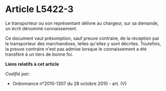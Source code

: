 # Article L5422-3

Le transporteur ou son représentant délivre au chargeur, sur sa demande, un écrit dénommé connaissement.

Ce document vaut présomption, sauf preuve contraire, de la réception par le transporteur des marchandises, telles qu'elles y
sont décrites. Toutefois, la preuve contraire n'est pas admise lorsque le connaissement a été transféré à un tiers de bonne
foi.

**Liens relatifs à cet article**

_Codifié par_:

  - Ordonnance n°2010-1307 du 28 octobre 2010 - art. (V)
